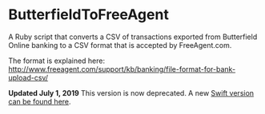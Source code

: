 # ButterfieldToFreeAgent

A Ruby script that converts a CSV of transactions exported from Butterfield Online banking to a CSV format that is accepted by FreeAgent.com.

The format is explained here: http://www.freeagent.com/support/kb/banking/file-format-for-bank-upload-csv/

**Updated July 1, 2019**
This version is now deprecated. A new [Swift version can be found here](https://github.com/paulofierro/B2FA).
